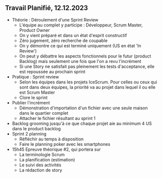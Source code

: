 ## Travail Planifié, 12.12.2023

- Théorie : Déroulement d'une Sprint Review
  - L'équipe au complet y participe : Développeur, Scrum Master, Product Owner
  - On y vient préparé et dans un état d'esprit constructif
  - Zéro jugement, zéro recherche de coupable
  - On y démontre ce qui est terminé uniquement (US en état 'In Review')
  - On peut y débattre les aspects fonctionnels pour le futur (product Backlog) mais seulement une fois que l'on a revu l'incrément
  - Si une Story ne satisfait pas pleinement les tests d'acceptance, elle est repoussée au prochain sprint
- Pratique : Sprint review
  - Selon les équipes dans les projets IceScrum. Pour celles ou ceux qui sont dans deux équipes, la priorité va au projet dans lequel il ou elle est Scrum Master
  - Clore le sprint
- Publier l'incrément
  - Démonstration d'importation d'un fichier avec une seule maison dans le quartier complet
  - Attacher le fichier résultant au sprint 1
- Backlog grooming jusqu'à ce que chaque projet aie au minimum 4 US dans le product backlog
- Sprint 2 planning
  - Réfléchir au temps à disposition
  - Faire le planning poker avec les smartphones
- 15h45 Epreuve théorique #2, qui portera sur
  - La terminologie Scrum
  - La planification (estimation)
  - Le suivi des activités
  - La rédaction de story